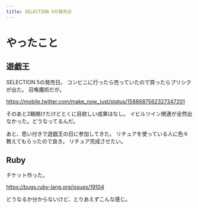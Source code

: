 ```yaml
---
title: SELECTION 5の発売日
---
```


# やったこと

## 遊戯王

SELECTION 5の発売日。
コンビニに行ったら売っていたので買ったらプリシクが出た。
召喚魔術だが。

<https://mobile.twitter.com/make_now_just/status/1588687562327347201>

そのあと2箱開けたけどとくに目欲しい成果はなし。
イビルツイン関連が全然出なかった。どうなってるんだ。

あと、思い付きで遊戯王の日に参加してきた。
リチュアを使っている人に色々教えてもらったので良き。
リチュア完成させたい。

## Ruby

チケット作った。

<https://bugs.ruby-lang.org/issues/19104>

どうなるか分からないけど、とりあえずこんな感じ。
